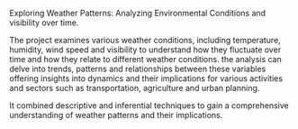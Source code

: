 Exploring Weather Patterns: Analyzing Environmental Conditions and visibility over time.

The project examines various weather conditions, including temperature, humidity, wind speed and visibility 
to understand how they fluctuate over time and how they relate to different weather conditions.
the analysis can delve into trends, patterns and relationships between these variables offering insights
into dynamics and their implications for various activities and sectors such as transportation, agriculture and urban planning.

It combined descriptive and inferential techniques to gain a comprehensive understanding of weather patterns and their implications.
